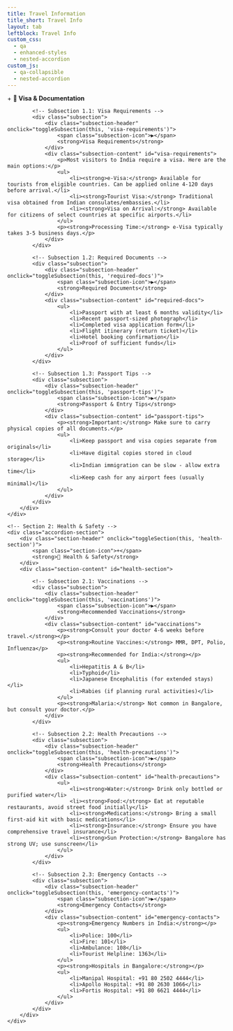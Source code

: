 ```yaml
---
title: Travel Information
title_short: Travel Info
layout: tab
leftblock: Travel Info
custom_css:
  - qa
  - enhanced-styles
  - nested-accordion
custom_js:
  - qa-collapsible
  - nested-accordion
---
```


<div class="nested-accordion-container">
    <!-- Section 1: Visa & Documentation -->
    <div class="accordion-section">
        <div class="section-header" onclick="toggleSection(this, 'visa-section')">
            <span class="section-icon">+</span>
            <strong>🛂 Visa & Documentation</strong>
        </div>
        <div class="section-content" id="visa-section">
            
            <!-- Subsection 1.1: Visa Requirements -->
            <div class="subsection">
                <div class="subsection-header" onclick="toggleSubsection(this, 'visa-requirements')">
                    <span class="subsection-icon">▶</span>
                    <strong>Visa Requirements</strong>
                </div>
                <div class="subsection-content" id="visa-requirements">
                    <p>Most visitors to India require a visa. Here are the main options:</p>
                    <ul>
                        <li><strong>e-Visa:</strong> Available for tourists from eligible countries. Can be applied online 4-120 days before arrival.</li>
                        <li><strong>Tourist Visa:</strong> Traditional visa obtained from Indian consulates/embassies.</li>
                        <li><strong>Visa on Arrival:</strong> Available for citizens of select countries at specific airports.</li>
                    </ul>
                    <p><strong>Processing Time:</strong> e-Visa typically takes 3-5 business days.</p>
                </div>
            </div>

            <!-- Subsection 1.2: Required Documents -->
            <div class="subsection">
                <div class="subsection-header" onclick="toggleSubsection(this, 'required-docs')">
                    <span class="subsection-icon">▶</span>
                    <strong>Required Documents</strong>
                </div>
                <div class="subsection-content" id="required-docs">
                    <ul>
                        <li>Passport with at least 6 months validity</li>
                        <li>Recent passport-sized photograph</li>
                        <li>Completed visa application form</li>
                        <li>Flight itinerary (return ticket)</li>
                        <li>Hotel booking confirmation</li>
                        <li>Proof of sufficient funds</li>
                    </ul>
                </div>
            </div>

            <!-- Subsection 1.3: Passport Tips -->
            <div class="subsection">
                <div class="subsection-header" onclick="toggleSubsection(this, 'passport-tips')">
                    <span class="subsection-icon">▶</span>
                    <strong>Passport & Entry Tips</strong>
                </div>
                <div class="subsection-content" id="passport-tips">
                    <p><strong>Important:</strong> Make sure to carry physical copies of all documents.</p>
                    <ul>
                        <li>Keep passport and visa copies separate from originals</li>
                        <li>Have digital copies stored in cloud storage</li>
                        <li>Indian immigration can be slow - allow extra time</li>
                        <li>Keep cash for any airport fees (usually minimal)</li>
                    </ul>
                </div>
            </div>
        </div>
    </div>

    <!-- Section 2: Health & Safety -->
    <div class="accordion-section">
        <div class="section-header" onclick="toggleSection(this, 'health-section')">
            <span class="section-icon">+</span>
            <strong>🏥 Health & Safety</strong>
        </div>
        <div class="section-content" id="health-section">
            
            <!-- Subsection 2.1: Vaccinations -->
            <div class="subsection">
                <div class="subsection-header" onclick="toggleSubsection(this, 'vaccinations')">
                    <span class="subsection-icon">▶</span>
                    <strong>Recommended Vaccinations</strong>
                </div>
                <div class="subsection-content" id="vaccinations">
                    <p><strong>Consult your doctor 4-6 weeks before travel.</strong></p>
                    <p><strong>Routine Vaccines:</strong> MMR, DPT, Polio, Influenza</p>
                    <p><strong>Recommended for India:</strong></p>
                    <ul>
                        <li>Hepatitis A & B</li>
                        <li>Typhoid</li>
                        <li>Japanese Encephalitis (for extended stays)</li>
                        <li>Rabies (if planning rural activities)</li>
                    </ul>
                    <p><strong>Malaria:</strong> Not common in Bangalore, but consult your doctor.</p>
                </div>
            </div>

            <!-- Subsection 2.2: Health Precautions -->
            <div class="subsection">
                <div class="subsection-header" onclick="toggleSubsection(this, 'health-precautions')">
                    <span class="subsection-icon">▶</span>
                    <strong>Health Precautions</strong>
                </div>
                <div class="subsection-content" id="health-precautions">
                    <ul>
                        <li><strong>Water:</strong> Drink only bottled or purified water</li>
                        <li><strong>Food:</strong> Eat at reputable restaurants, avoid street food initially</li>
                        <li><strong>Medications:</strong> Bring a small first-aid kit with basic medications</li>
                        <li><strong>Insurance:</strong> Ensure you have comprehensive travel insurance</li>
                        <li><strong>Sun Protection:</strong> Bangalore has strong UV; use sunscreen</li>
                    </ul>
                </div>
            </div>

            <!-- Subsection 2.3: Emergency Contacts -->
            <div class="subsection">
                <div class="subsection-header" onclick="toggleSubsection(this, 'emergency-contacts')">
                    <span class="subsection-icon">▶</span>
                    <strong>Emergency Contacts</strong>
                </div>
                <div class="subsection-content" id="emergency-contacts">
                    <p><strong>Emergency Numbers in India:</strong></p>
                    <ul>
                        <li>Police: 100</li>
                        <li>Fire: 101</li>
                        <li>Ambulance: 108</li>
                        <li>Tourist Helpline: 1363</li>
                    </ul>
                    <p><strong>Hospitals in Bangalore:</strong></p>
                    <ul>
                        <li>Manipal Hospital: +91 80 2502 4444</li>
                        <li>Apollo Hospital: +91 80 2630 1066</li>
                        <li>Fortis Hospital: +91 80 6621 4444</li>
                    </ul>
                </div>
            </div>
        </div>
    </div>
</div>
